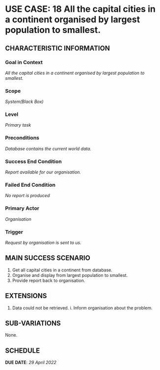 # USE CASE: 18 All the capital cities in a continent organised by largest population to smallest.

## CHARACTERISTIC INFORMATION

### Goal in Context

*All the capital cities in a continent organised by largest population to smallest.*

### Scope

*System(Black Box)*

### Level

*Primary task*

### Preconditions

*Database contains the current world data.*

### Success End Condition

*Report available for our organisation.*

### Failed End Condition

*No report is produced*

### Primary Actor

*Organisation*

### Trigger

*Request by organisation is sent to us.*

## MAIN SUCCESS SCENARIO

1. Get all capital cities in a continent from database.
2. Organise and display from largest population to smallest.
3. Provide report back to organisation.

## EXTENSIONS

1. Data could not be retrieved.
   i. Inform organisation about the problem.

## SUB-VARIATIONS

None.

## SCHEDULE

**DUE DATE**: *29 April 2022*